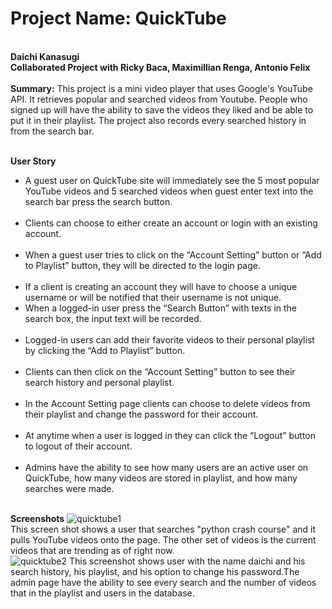 <h1>Project Name: QuickTube </h1><br>
<b>Daichi Kanasugi</b></br>
<b>Collaborated Project with Ricky Baca, Maximillian Renga, Antonio Felix</b><br></br>
<b>Summary:</b>
This project is a mini video player that uses Google's YouTube API. It retrieves popular and searched videos
from Youtube. People who signed up will have the ability to save the videos they liked and be able to put it in their playlist.
The project also records every searched history in from the search bar. </br><br>

<b>User Story</b><br><ul>
<li>A guest user on QuickTube site will immediately see the 5 most popular YouTube videos and 5 searched videos when guest enter text into the search bar press the search button.</li></br>
<li>Clients can choose to either create an account or login with an existing account. </li></br>
<li>When a guest user tries to click on the “Account Setting” button or “Add to Playlist” button, they will be directed to the login page.</li></br>
<li>If a client is creating an account they will have to choose a unique username or will be notified that their username is not unique. </lu></br>
<li>When a logged-in user press the “Search Button” with texts in the search box, the input text will be recorded. </li></br>
<li>Logged-in users can add their favorite videos to their personal playlist by clicking the “Add to Playlist” button. </li></br>
<li>Clients can then click on the “Account Setting” button to see their search history and personal playlist. </li></br>
<li>In the Account Setting page clients can choose to delete videos from their playlist and change the password for their account. </li></br>
<li>At anytime when a user is logged in they can click the “Logout” button to logout of their account. </li></br>
<li>Admins have the ability to see how many users are an active user on QuickTube, how many videos are stored in playlist, and how many searches were made.</li></br></ul>

<b>Screenshots</b>
![quicktube1](https://user-images.githubusercontent.com/38510468/58226407-65da5400-7cdb-11e9-8ccf-5bb5578d2d03.jpg)
</br>
This screen shot shows a user that searches "python crash course" and it pulls YouTube videos onto the page. The other set of videos is the current videos that are trending as of right now.</br>
![quicktube2](https://user-images.githubusercontent.com/38510468/58226465-9c17d380-7cdb-11e9-81ce-48c5fc7d4116.png)
This screenshot shows user with the name daichi and his search history, his playlist, and his option to change his password.The admin page have the ability to see every search and the number of videos that in the playlist and users in the database.

